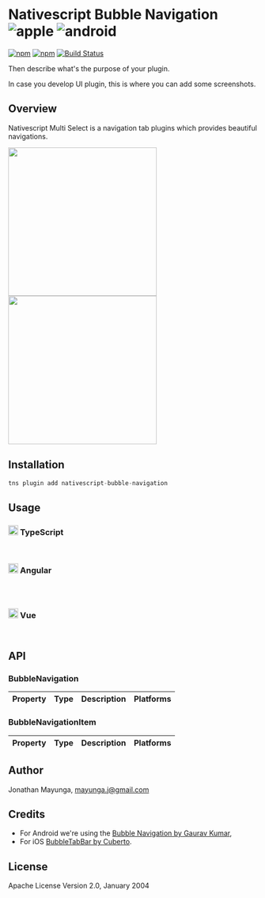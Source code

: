 # Nativescript Bubble Navigation ![apple](https://cdn3.iconfinder.com/data/icons/picons-social/57/16-apple-32.png) ![android](https://cdn4.iconfinder.com/data/icons/logos-3/228/android-32.png) 

[![npm](https://img.shields.io/npm/v/nativescript-bubble-navigation.svg)](https://www.npmjs.com/package/nativescript-bubble-navigation)
[![npm](https://img.shields.io/npm/dt/nativescript-bubble-navigation.svg?label=npm%20downloads)](https://www.npmjs.com/package/nativescript-bubble-navigation)
 [![Build Status][build-status]][build-url]
 
 [build-status]:https://travis-ci.org/skhye05/nativescript-bubble-navigation.svg?branch=master
 [build-url]:https://travis-ci.org/skhye05/nativescript-bubble-navigation

Then describe what's the purpose of your plugin. 

In case you develop UI plugin, this is where you can add some screenshots.

## Overview

 Nativescript Multi Select is a navigation tab plugins which provides beautiful navigations.

 <p>
  <img src="https://raw.githubusercontent.com/skhye05/NativeScript-Bubble-Navigation/master/ios.gif"  width="300"/>
  <img src="https://raw.githubusercontent.com/skhye05/NativeScript-Bubble-Navigation/master/android.gif" width="300"/>
</p>

## Installation

```javascript
tns plugin add nativescript-bubble-navigation
```

## Usage

### <img src="https://raw.githubusercontent.com/skhye05/NativeScript-Bubble-Navigation/master/res/typescript.png" width="20"/> TypeScript

```typescript
```

```xml
```

### <img src="https://raw.githubusercontent.com/skhye05/nativescript-Bubble-Navigation/master/res/angular.png" width="20"/> Angular

```typescript
```

```typescript
```

```html
```

### <img src="https://raw.githubusercontent.com/skhye05/NativeScript-Bubble-Navigation/master/res/vue.png" width="20"/> Vue

```typescript
```

```html
```

## API

### BubbleNavigation

| Property                  | Type        | Description              | Platforms | 
| ------------------------- | ----------- | ------------------------ |-----------|

### BubbleNavigationItem

| Property                  | Type        | Description              | Platforms |
| ------------------------- | ----------- | ------------------------ |-----------|

## Author

Jonathan Mayunga, mayunga.j@gmail.com

## Credits

- For Android we're using the [Bubble Navigation by Gaurav Kumar](https://github.com/gauravk95/bubble-navigation),
- For iOS [BubbleTabBar by Cuberto](https://github.com/Cuberto/bubble-icon-tabbar).
    
## License

Apache License Version 2.0, January 2004
